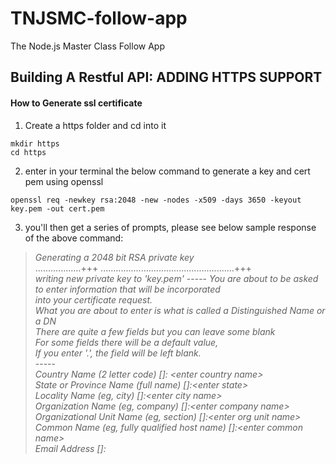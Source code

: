 # TNJSMC-follow-app

The Node.js Master Class Follow App

## Building A Restful API: ADDING HTTPS SUPPORT 
#### How to Generate ssl certificate

1. Create a https folder and cd into it
```
mkdir https
cd https
```

2. enter in your terminal the below command to generate a key and cert pem using openssl
```
openssl req -newkey rsa:2048 -new -nodes -x509 -days 3650 -keyout key.pem -out cert.pem
```

3. you'll then get a series of prompts, please see below sample response of the above command:

> *Generating a 2048 bit RSA private key*  
> \..................+++
> \.....................................................+++  
> *writing new private key to 'key.pem'*
> \-----
> *You are about to be asked to enter information that will be incorporated*  
> *into your certificate request.*  
> *What you are about to enter is what is called a Distinguished Name or a DN*   
> *There are quite a few fields but you can leave some blank*  
> *For some fields there will be a default value,*  
> *If you enter '.', the field will be left blank.*  
> \-----  
> *Country Name (2 letter code) []: \<enter country name\>*  
> *State or Province Name (full name) []:\<enter state\>*  
> *Locality Name (eg, city) []:\<enter city name\>*  
> *Organization Name (eg, company) []:\<enter company name\>*  
> *Organizational Unit Name (eg, section) []:\<enter org unit name\>*  
> *Common Name (eg, fully qualified host name) []:\<enter common name\>*  
> *Email Address []:<enter dummy email address>*  
